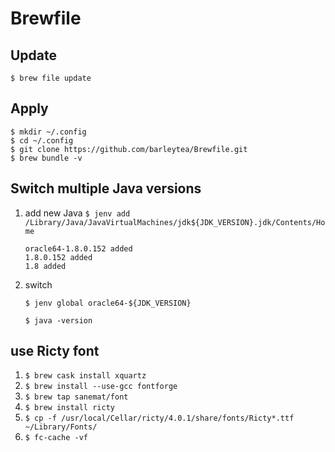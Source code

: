 # Brewfile

## Update
`$ brew file update`

## Apply
`$ mkdir ~/.config`  
`$ cd ~/.config`  
`$ git clone https://github.com/barleytea/Brewfile.git`  
`$ brew bundle -v`

## Switch multiple Java versions


1. add new Java
   `$ jenv add /Library/Java/JavaVirtualMachines/jdk${JDK_VERSION}.jdk/Contents/Home`

   ```
   oracle64-1.8.0.152 added
   1.8.0.152 added
   1.8 added
   ```

1. switch

    `$ jenv global oracle64-${JDK_VERSION}`  

    `$ java -version`

## use Ricty font

1. `$ brew cask install xquartz`  
1. `$ brew install --use-gcc fontforge`  
1. `$ brew tap sanemat/font`  
1. `$ brew install ricty`  
1. `$ cp -f /usr/local/Cellar/ricty/4.0.1/share/fonts/Ricty*.ttf ~/Library/Fonts/`  
1. `$ fc-cache -vf`
